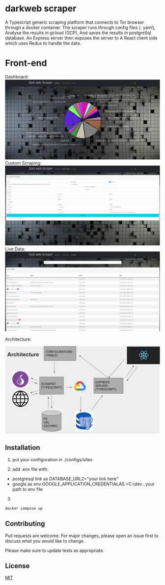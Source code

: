 # darkweb scraper

A Typescript generic scraping platform that
connects to Tor browser through a docker
container.
The scraper runs through config files (. yaml),
Analyse the results in gcloud (GCP), And
saves the results in postgreSql database.
An Express server then exposes the server to
A React client side which uses Redux to
handle the data.

# Front-end
Dashboard:
![home](./pictures/dash.png)
Custom Scraping:
![search](./pictures/customScrape.png)
Live Data:
![results](./pictures/liveData.png)

Architecture:

![defenition](./pictures/architecture.png)



## Installation


1. put your configuration in ./configs/sites

2. add .env file with:
- postgresql link as DATABASE_URL2="your link here"
- google as env:GOOGLE_APPLICATION_CREDENTIALAS =C:\dev\...your path to env file


3. 
```bash
docker compose up
```

## Contributing
Pull requests are welcome. For major changes, please open an issue first to discuss what you would like to change.

Please make sure to update tests as appropriate.

## License
[MIT](https://choosealicense.com/licenses/mit/)